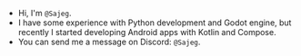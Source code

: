


- Hi, I'm `@Sajeg`.
- I have some experience with Python development and Godot engine, but recently I started developing Android apps with Kotlin and Compose.
- You can send me a message on Discord: `@Sajeg`.

<!---
Sajeg/Sajeg is a ✨ special ✨ repository because its `README.md` (this file) appears on your GitHub profile.
You can click the Preview link to take a look at your changes.
--->
